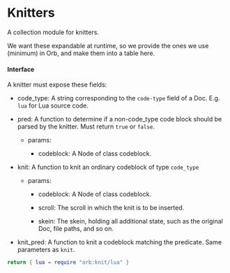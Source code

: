 # Knitters


  A collection module for knitters.


We want these expandable at runtime, so we provide the ones we use (minimum)
in Orb, and make them into a table here.


#### Interface

A knitter must expose these fields:


- code_type:  A string corresponding to the ``code-type`` field of a Doc.
              E.g. ``lua`` for Lua source code.


- pred:  A function to determine if a non-code_type code block
         should be parsed by the knitter.  Must return ``true`` or
         ``false``.


  - params:


    - codeblock:  A Node of class codeblock.


- knit:  A function to knit an ordinary codeblock of type ``code_type``


   - params:


     - codeblock:  A Node of class codeblock.


     - scroll:  The scroll in which the knit is to be inserted.


     - skein:  The skein, holding all additional state, such as the original
               Doc, file paths, and so on.


- knit_pred:  A function to knit a codeblock matching the predicate.  Same
              parameters as ``knit``.


```lua
return { lua = require "orb:knit/lua" }
```

